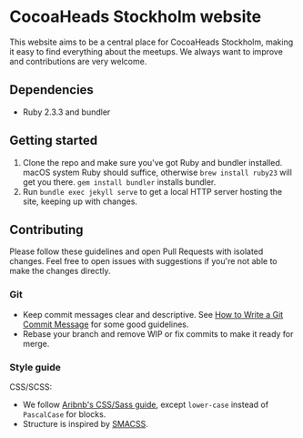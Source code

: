 # CocoaHeads Stockholm website

This website aims to be a central place for CocoaHeads Stockholm, making it easy
to find everything about the meetups. We always want to improve and
contributions are very welcome.

## Dependencies

- Ruby 2.3.3 and bundler

## Getting started

1. Clone the repo and make sure you've got Ruby and bundler installed. macOS
   system Ruby should suffice, otherwise `brew install ruby23` will get you
   there. `gem install bundler` installs bundler.
2. Run `bundle exec jekyll serve` to get a local HTTP server hosting the site,
   keeping up with changes.

## Contributing

Please follow these guidelines and open Pull Requests with isolated changes.
Feel free to open issues with suggestions if you're not able to make the changes
directly.

### Git

- Keep commit messages clear and descriptive. See [How to Write a Git Commit
  Message](http://chris.beams.io/posts/git-commit/) for some good guidelines.
- Rebase your branch and remove WIP or fix commits to make it ready for merge.

### Style guide

CSS/SCSS:

- We follow [Aribnb's CSS/Sass guide](https://github.com/airbnb/css.), except
  `lower-case` instead of `PascalCase` for blocks.
- Structure is inspired by [SMACSS](https://smacss.com/book/categorizing).
